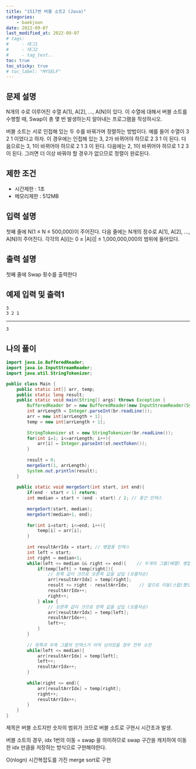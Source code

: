 ```yaml
---
title: "1517번 버블 소트2 (Java)"
categories: 
    - baekjoon
date: 2022-09-07
last_modified_at: 2022-09-07
# tags:
#     - 태그1
#     - 태그2
#     - tag_test..
toc: true
toc_sticky: true
# toc_label: "MYSELF"
---
```

## 문제 설명

N개의 수로 이루어진 수열 A[1], A[2], …, A[N]이 있다. 이 수열에 대해서 버블 소트를 수행할 때, Swap이 총 몇 번 발생하는지 알아내는 프로그램을 작성하시오.

버블 소트는 서로 인접해 있는 두 수를 바꿔가며 정렬하는 방법이다. 예를 들어 수열이 3 2 1 이었다고 하자. 이 경우에는 인접해 있는 3, 2가 바뀌어야 하므로 2 3 1 이 된다. 다음으로는 3, 1이 바뀌어야 하므로 2 1 3 이 된다. 다음에는 2, 1이 바뀌어야 하므로 1 2 3 이 된다. 그러면 더 이상 바꿔야 할 경우가 없으므로 정렬이 완료된다.

## 제한 조건

- 시간제한 : 1초
- 메모리제한 : 512MB

## 입력 설명

첫째 줄에 N(1 ≤ N ≤ 500,000)이 주어진다. 다음 줄에는 N개의 정수로 A[1], A[2], …, A[N]이 주어진다. 각각의 A[i]는 0 ≤ |A[i]| ≤ 1,000,000,000의 범위에 들어있다.

## 출력 설명

첫째 줄에 Swap 횟수를 출력한다

## 예제 입력 및 출력1

    3
    3 2 1
<hr>

    3

## 나의 풀이

```java
import java.io.BufferedReader;
import java.io.InputStreamReader;
import java.util.StringTokenizer;

public class Main {
    public static int[] arr, temp;
    public static long result;
    public static void main(String[] args) throws Exception {
        BufferedReader br = new BufferedReader(new InputStreamReader(System.in));
        int arrLength = Integer.parseInt(br.readLine());
        arr = new int[arrLength + 1];
        temp = new int[arrLength + 1];
        
        StringTokenizer st = new StringTokenizer(br.readLine());
        for(int i=1; i<=arrLength; i++){
            arr[i] = Integer.parseInt(st.nextToken());
        }
        
        result = 0;
        mergeSort(1, arrLength);
        System.out.println(result);
    }
    
    public static void mergeSort(int start, int end){
        if(end - start < 1) return;
        int median = start + (end - start) / 2; // 중간 인덱스
        
        mergeSort(start, median);
        mergeSort(median+1, end);
        
        for(int i=start; i<=end; i++){
            temp[i] = arr[i];
        }
        
        int resultArrIdx = start; // 병합용 인덱스
        int left = start;
        int right = median+1;
        while(left <= median && right <= end){    // 두개의 그룹(배열) 병합
            if(temp[left] > temp[right]){
                // 왼쪽 값이 크므로 오른쪽 값을 삽입 (오름차순)
                arr[resultArrIdx] = temp[right];
                result += right - resultArrIdx;    // 앞으로 이동(스왑)했으므로 이동한 idx 만큼 결과에 추가
                resultArrIdx++;
                right++;
            } else {
                // 오른쪽 값이 크므로 왼쪽 값을 삽입 (오름차순)
                arr[resultArrIdx] = temp[left];
                resultArrIdx++;
                left++;
            }
        }
        
        // 왼쪽과 우측 그룹의 인덱스가 아직 남아있을 경우 전부 소진
        while(left <= median){
            arr[resultArrIdx] = temp[left];
            left++;
            resultArrIdx++;
        }
    
        while(right <= end){
            arr[resultArrIdx] = temp[right];
            right++;
            resultArrIdx++;
        }
    }
}
```

제목은 버블 소트지만 숫자의 범위가 크므로 버블 소트로 구현시 시간초과 발생.

버블 소트의 경우, idx 1번의 이동 = swap 을 의미하므로 swap 구간을 캐치하여 이동한 idx 만큼을 저장하는 방식으로 구현해야한다.

O(nlogn) 시간복잡도를 가진 merge sort로 구현